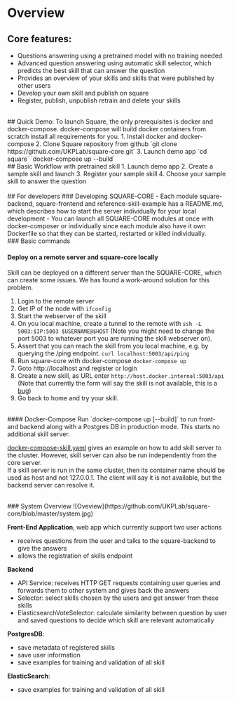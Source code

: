 # Overview
## Core features:
- Questions answering using a pretrained model with no training needed
- Advanced question answering using automatic skill selector, which predicts the best skill that can answer the question
- Provides an overview of your skills and skills that were published by other users
- Develop your own skill and publish on square
- Register, publish, unpublish retrain and delete your skills
<br />
## Quick Demo: 
To launch Square, the only prerequisites is docker and docker-compose. docker-compose will build docker containers from scratch install all requirements for you.
1. Install docker and docker-compose
2. Clone Square repository from github
`git clone https://github.com/UKPLab/square-core.git`
3. Launch demo app
`cd square`
`docker-compose up  --build`
<br />
## Basic Workflow with pretrained skill 
1. Launch demo app
2. Create a sample skill and launch 
3. Register your sample skill 
4. Choose your sample skill to answer the question 
<br />
<br />
## For developers
### Developing SQUARE-CORE
- Each module square-backend, square-frontend and reference-skill-example has a README.md, which describes how to start the server individually for your local development
- You can launch all SQUARE-CORE modules at once with docker-composer or individually since each module also have it own Dockerfile so that they can be started, restarted or killed individually. 
<br />
### Basic commands

#### Deploy on a remote server and square-core locally
Skill can be deployed on a different server than the SQUARE-CORE, which can create some issues. We has found a work-around solution for this problem.
1. Login to the remote server
2. Get IP of the node with `ifconfig`
3. Start the webserver of the skill
4. On you local machine, create a tunnel to the remote with `ssh -L 5003:$IP:5003 $USERNAME@$HOST` (Note you might need to change the port 5003 to whatever port you are running the skill webserver on).
5. Assert that you can reach the skill from you local machine, e.g. by querying the /ping endpoint. `curl localhost:5003/api/ping`
6. Run square-core with docker-compose
   `docker-compose up`
7. Goto http://localhost and register or login
8. Create a new skill, as URL enter `http://host.docker.internal:5003/api` (Note that currently the form will say the skill is not available, this is a [bug](https://github.com/UKPLab/square-core/issues/8))
9. Go back to home and try your skill.
<br />
#### Docker-Compose
Run `docker-compose up [--build]` to run front- and backend along with a Postgres DB in production mode.
This starts no additional skill server.

[docker-compose-skill.yaml](docker-compose-skill.yaml) gives an example on how to add skill server to the cluster.
However, skill server can also be run independently from the core server.  
If a skill server is run in the same cluster, then its container name should be used as host and not 127.0.0.1.
The client will say it is not available, but the backend server can resolve it. 

<br />
### System Overview
![Oveview](https://github.com/UKPLab/square-core/blob/master/system.jpg)

__Front-End Application__, web app which currently support two user actions
- receives questions from the user and talks to the square-backend to give the answers
- allows the registration of skills endpoint

__Backend__
- API Service: receives HTTP GET requests containing user queries and forwards them to other system and gives back the answers
- Selector: select skills chosen by the users and get answer from these skills
- ElasticsearchVoteSelector: calculate similarity between question by user and saved questions to decide which skill are relevant automatically

__PostgresDB__: 
- save metadata of registered skills
- save user information
- save examples for training and validation of all skill 

__ElasticSearch__: 
- save examples for training and validation of all skill 

